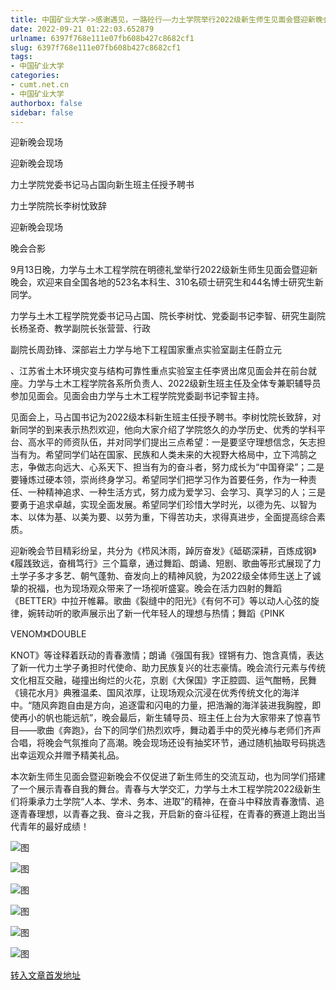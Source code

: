 ```yaml
---
title: 中国矿业大学->感谢遇见，一路砼行——力土学院举行2022级新生师生见面会暨迎新晚会 | cumt.net.cn
date: 2022-09-21 01:22:03.652879
urlname: 6397f768e111e07fb608b427c8682cf1
slug: 6397f768e111e07fb608b427c8682cf1
tags: 
- 中国矿业大学
categories:
- cumt.net.cn
- 中国矿业大学
authorbox: false
sidebar: false
---
```

迎新晚会现场

迎新晚会现场

力土学院党委书记马占国向新生班主任授予聘书

力土学院院长李树忱致辞

迎新晚会现场

晚会合影

9月13日晚，力学与土木工程学院在明德礼堂举行2022级新生师生见面会暨迎新晚会，欢迎来自全国各地的523名本科生、310名硕士研究生和44名博士研究生新同学。

力学与土木工程学院党委书记马占国、院长李树忱、党委副书记李智、研究生副院长杨圣奇、教学副院长张营营、行政
<!--more-->
副院长周劲锋、深部岩土力学与地下工程国家重点实验室副主任蔚立元

、江苏省土木环境灾变与结构可靠性重点实验室主任李贤出席见面会并在前台就座。力学与土木工程学院各系所负责人、2022级新生班主任及全体专兼职辅导员参加见面会。见面会由力学与土木工程学院党委副书记李智主持。

见面会上，马占国书记为2022级本科新生班主任授予聘书。李树忱院长致辞，对新同学的到来表示热烈欢迎，他向大家介绍了学院悠久的办学历史、优秀的学科平台、高水平的师资队伍，并对同学们提出三点希望：一是要坚守理想信念，矢志担当有为。希望同学们站在国家、民族和人类未来的大视野大格局中，立下鸿鹄之志，争做志向远大、心系天下、担当有为的奋斗者，努力成长为“中国脊梁”；二是要锤炼过硬本领，崇尚终身学习。希望同学们把学习作为首要任务，作为一种责任、一种精神追求、一种生活方式，努力成为爱学习、会学习、真学习的人；三是要勇于追求卓越，实现全面发展。希望同学们珍惜大学时光，以德为先、以智为本、以体为基、以美为要、以劳为重，下得苦功夫，求得真进步，全面提高综合素质。

迎新晚会节目精彩纷呈，共分为《栉风沐雨，踔厉奋发》《砥砺深耕，百炼成钢》《履践致远，奋楫笃行》三个篇章，通过舞蹈、朗诵、短剧、歌曲等形式展现了力土学子多才多艺、朝气蓬勃、奋发向上的精神风貌，为2022级全体师生送上了诚挚的祝福，也为现场观众带来了一场视听盛宴。晚会在活力四射的舞蹈《BETTER》中拉开帷幕。歌曲《裂缝中的阳光》《有何不可》等以动人心弦的旋律，婉转动听的歌声展示出了新一代年轻人的理想与热情；舞蹈《PINK

VENOM》《DOUBLE

KNOT》等诠释着跃动的青春激情；朗诵《强国有我》铿锵有力、饱含真情，表达了新一代力土学子勇担时代使命、助力民族复兴的壮志豪情。晚会流行元素与传统文化相互交融，碰撞出绚烂的火花，京剧《大保国》字正腔圆、运气酣畅，民舞《镜花水月》典雅温柔、国风浓厚，让现场观众沉浸在优秀传统文化的海洋中。“随风奔跑自由是方向，追逐雷和闪电的力量，把浩瀚的海洋装进我胸膛，即使再小的帆也能远航”，晚会最后，新生辅导员、班主任上台为大家带来了惊喜节目——歌曲《奔跑》，台下的同学们热烈欢呼，舞动着手中的荧光棒与老师们齐声合唱，将晚会气氛推向了高潮。晚会现场还设有抽奖环节，通过随机抽取号码挑选出幸运观众并赠予精美礼品。

本次新生师生见面会暨迎新晚会不仅促进了新生师生的交流互动，也为同学们搭建了一个展示青春自我的舞台。青春与大学交汇，力学与土木工程学院2022级新生们将秉承力土学院“人本、学术、务本、进取”的精神，在奋斗中释放青春激情、追逐青春理想，以青春之我、奋斗之我，开启新的奋斗征程，在青春的赛道上跑出当代青年的最好成绩！

![图](http://xwzx.cumt.edu.cn/_upload/article/images/17/44/0c61ce21469cb60ddbe634fe8d4b/7273a5ef-5cf6-43d6-b2b6-653bf7c29f97.jpg)

![图](http://xwzx.cumt.edu.cn/_upload/article/images/17/44/0c61ce21469cb60ddbe634fe8d4b/3cce9d75-e54b-43de-904b-39c4bb8dbeac.jpg)

![图](http://xwzx.cumt.edu.cn/_upload/article/images/17/44/0c61ce21469cb60ddbe634fe8d4b/a044bff7-98d4-44b0-8e8f-3697ad16d395.jpg)

![图](http://xwzx.cumt.edu.cn/_upload/article/images/17/44/0c61ce21469cb60ddbe634fe8d4b/22ae5e70-6e20-4b68-a688-80707b90133d.jpg)

![图](http://xwzx.cumt.edu.cn/_upload/article/images/17/44/0c61ce21469cb60ddbe634fe8d4b/1b5c8194-a55c-4f5e-89e9-46c3e9eb55bd.jpg)

![图](http://xwzx.cumt.edu.cn/_upload/article/images/17/44/0c61ce21469cb60ddbe634fe8d4b/7b972af1-ccf1-4d40-ba2b-25c3a3342371.jpg)

[转入文章首发地址](http://xwzx.cumt.edu.cn/ab/54/c523a633684/page.htm)